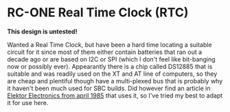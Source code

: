 # RC-ONE Real Time Clock (RTC)

**This design is untested!**

Wanted a Real Time Clock, but have been a hard time locating a suitable circuit for it since most of them either contain batteries that ran out a decade ago or are based on I2C or SPI (which I don't feel like bit-banging now or possibly ever). Appearantly there is a chip called DS12885 that is suitable and was readily used on the XT and AT line of computers, so they are cheap and plentiful though have a multi-plexed bus that is probably why it haven't been much used for SBC builds. Did however find an article in [Elektor Electronics from april 1985](https://www.americanradiohistory.com/UK/Elektor/80s/Elektor-1985-04.pdf) that uses it, so I've tried my best to adapt it for use here.